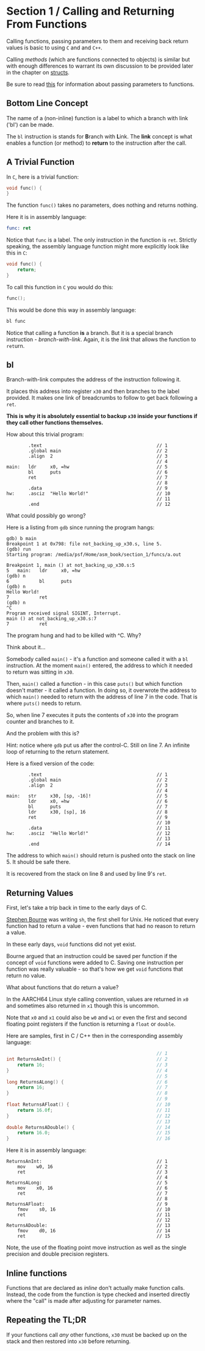 # Section 1 / Calling and Returning From Functions

Calling functions, passing parameters to them and receiving back return
values is basic to using `C` and and `C++`.

Calling *methods* (which are functions connected to objects) is similar
but with enough differences to warrant its own discussion to be provided
later in the chapter on [structs](../structs/using.md).

Be sure to read [this](./README2.md) for information about
passing parameters to functions.

## Bottom Line Concept

The name of a (non-inline) function is a label to which a branch with
link ('bl') can be made.

The `bl` instruction is stands for **B**ranch with **L**ink. The
**link** concept is what enables a function (or method) to **return**
to the instruction after the call.

## A Trivial Function

In `C`, here is a trivial function:

```c
void func() {
}
```

The function `func()` takes no parameters, does nothing and returns
nothing.

Here it is in assembly language:

```asm
func: ret
```

Notice that `func` is a label. The only instruction in the function is
`ret`. Strictly speaking, the assembly language function might more
explicitly look like this in `C`:

```c
void func() {
    return;
}
```

To call this function in `C` you would do this:

```c
func();
```

This would be done this way in assembly language:

```asm
bl func
```

Notice that calling a function **is** a branch. But it is a special
branch instruction - *branch-with-link*. Again, it is the *link* that
allows the function to `ret`urn.

## **bl**

Branch-with-link computes the address of the instruction following it.

It places this address into register `x30` and then branches to the
label provided. It makes one link of breadcrumbs to follow to get back
following a `ret`.

**This is why it is absolutely essential to backup `x30` inside your
functions if they call other functions themselves.**

How about this trivial program:

```text
        .text                                          // 1 
        .global main                                   // 2 
        .align  2                                      // 3 
                                                       // 4 
main:   ldr     x0, =hw                                // 5 
        bl      puts                                   // 6 
        ret                                            // 7 
                                                       // 8 
        .data                                          // 9 
hw:     .asciz  "Hello World!"                         // 10 
                                                       // 11 
        .end                                           // 12 
```

What could possibly go wrong?

Here is a listing from `gdb` since running the program
hangs:

```text
gdb) b main
Breakpoint 1 at 0x798: file not_backing_up_x30.s, line 5.
(gdb) run
Starting program: /media/psf/Home/asm_book/section_1/funcs/a.out 

Breakpoint 1, main () at not_backing_up_x30.s:5
5   main:   ldr     x0, =hw
(gdb) n
6           bl      puts
(gdb) n
Hello World!
7           ret
(gdb) n
^C
Program received signal SIGINT, Interrupt.
main () at not_backing_up_x30.s:7
7           ret
```

The program hung and had to be killed with ^C. Why?

Think about it...

Somebody called `main()` - it's a function and someone called it with
a `bl` instruction. At the moment `main()` entered, the address to
which it needed to return was sitting in `x30`.

Then, `main()` called a function - in this case `puts()` but which
function doesn't matter - it called a function. In doing so, it
overwrote the address to which `main()` needed to return with the
address of line 7 in the code. That is where `puts()` needs to
return.

So, when line 7 executes it puts the contents of `x30` into the
program counter and branches to it.

And the problem with this is?

Hint: notice where `gdb` put us after
the control-C. Still on line 7. An infinite loop of returning to the
return statement.

Here is a fixed version of the code:

```text
        .text                                          // 1 
        .global main                                   // 2 
        .align  2                                      // 3 
                                                       // 4 
main:   str     x30, [sp, -16]!                        // 5 
        ldr     x0, =hw                                // 6 
        bl      puts                                   // 7 
        ldr     x30, [sp], 16                          // 8 
        ret                                            // 9 
                                                       // 10 
        .data                                          // 11 
hw:     .asciz  "Hello World!"                         // 12 
                                                       // 13 
        .end                                           // 14 
```

The address to which `main()` should return is pushed onto the stack on
line 5. It should be safe there.

It is recovered from the stack on line 8 and used by line 9's `ret`.

## Returning Values

First, let's take a trip back in time to the early days of C.

[Stephen Bourne](https://en.wikipedia.org/wiki/Stephen_R._Bourne) was
writing `sh`, the first shell for Unix. He noticed that every function
had to return a value - even functions that had no reason to return
a value.

In these early days, `void` functions did not yet exist.

Bourne argued that an instruction could be saved per function if the
concept of `void` functions were added to C. Saving one instruction per
function was really valuable - so that's how we get `void` functions
that return no value.

What about functions that do return a value?

In the AARCH64 Linux style calling convention, values are returned in
`x0` and sometimes also returned in `x1` though this is uncommon.

Note that `x0` and `x1` could also be `w0` and `w1` or even the first
and second floating point registers if the function is returning a
`float` or `double`.

Here are samples, first in C / C++ then in the corresponding assembly
language:

```c++
                                                       // 1 
int ReturnsAnInt() {                                   // 2 
    return 16;                                         // 3 
}                                                      // 4 
                                                       // 5 
long ReturnsALong() {                                  // 6 
    return 16;                                         // 7 
}                                                      // 8 
                                                       // 9 
float ReturnsAFloat() {                                // 10 
    return 16.0f;                                      // 11 
}                                                      // 12 
                                                       // 13 
double ReturnsADouble() {                              // 14 
    return 16.0;                                       // 15 
}                                                      // 16
```

Here it is in assembly language:

```text
ReturnsAnInt:                                          // 1 
    mov    w0, 16                                      // 2 
    ret                                                // 3 
                                                       // 4 
ReturnsALong:                                          // 5 
    mov    x0, 16                                      // 6 
    ret                                                // 7 
                                                       // 8 
ReturnsAFloat:                                         // 9 
    fmov    s0, 16                                     // 10 
    ret                                                // 11 
                                                       // 12 
ReturnsADouble:                                        // 13 
    fmov    d0, 16                                     // 14 
    ret                                                // 15
```

Note, the use of the floating point move instruction as well as the
single precision and double precision registers.

## Inline functions

Functions that are declared as *inline* don't actually make function
calls. Instead, the code from the function is type checked and inserted
directly where the "call" is made after adjusting for parameter names.

## Repeating the TL;DR

If your functions call *any* other functions, `x30` must be backed
up on the stack and then restored into `x30` before returning.

